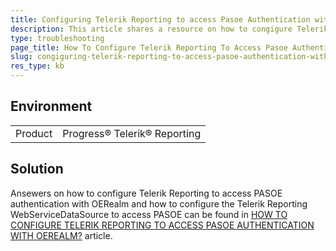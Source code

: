 ```yaml
---
title: Configuring Telerik Reporting to access Pasoe Authentication with OERealm
description: This article shares a resource on how to congigure Telerik Reporting to access Pasoe Authentication with OERealm
type: troubleshooting
page_title: How To Configure Telerik Reporting To Access Pasoe Authentication With OERealm
slug: congiguring-telerik-reporting-to-access-pasoe-authentication-with-oerealm
res_type: kb
---
```


## Environment
<table>
	<tbody>
		<tr>
			<td>Product</td>
			<td>Progress® Telerik® Reporting</td>
		</tr>
	</tbody>
</table>


## Solution
Ansewers on how to configure Telerik Reporting to access PASOE authentication with 
OERealm and how to configure the Telerik Reporting WebServiceDataSource to access PASOE
can be found in [HOW TO CONFIGURE TELERIK REPORTING TO ACCESS PASOE AUTHENTICATION WITH OEREALM?](https://knowledgebase.progress.com/articles/Article/how-to-configure-telerik-reporting-to-access-pasoe-authentication-with-oerealm) article.
